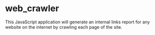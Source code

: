 # web_crawler
This JavaScript application will generate an internal links report for any website on the internet by crawling each page of the site.
